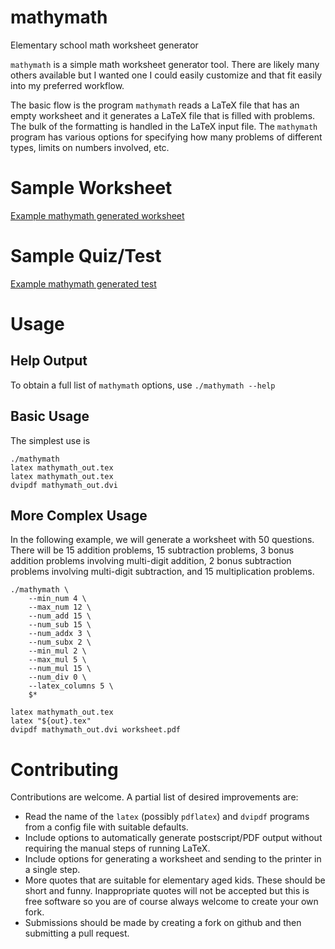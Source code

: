 # mathymath
Elementary school math worksheet generator

`mathymath` is a simple math worksheet generator tool.  There are likely
many others available but I wanted one I could easily customize and that
fit easily into my preferred workflow.

The basic flow is the program `mathymath` reads a LaTeX file that has an
empty worksheet and it generates a LaTeX file that is filled with problems.
The bulk of the formatting is handled in the LaTeX input file.  The `mathymath`
program has various options for specifying how many problems of different types,
limits on numbers involved, etc.

# Sample Worksheet
[Example mathymath generated worksheet](images/worksheet.png)

# Sample Quiz/Test
[Example mathymath generated test](images/test.png)


# Usage
## Help Output
To obtain a full list of `mathymath` options, use
`./mathymath --help`

## Basic Usage
The simplest use is
```
./mathymath
latex mathymath_out.tex
latex mathymath_out.tex
dvipdf mathymath_out.dvi
```

## More Complex Usage
In the following example, we will generate a worksheet with 50 questions.  There
will be 15 addition problems, 15 subtraction problems, 3 bonus addition problems
involving multi-digit addition, 2 bonus subtraction problems involving multi-digit
subtraction, and 15 multiplication problems.

```
./mathymath \
    --min_num 4 \
    --max_num 12 \
    --num_add 15 \
    --num_sub 15 \
    --num_addx 3 \
    --num_subx 2 \
    --min_mul 2 \
    --max_mul 5 \
    --num_mul 15 \
    --num_div 0 \
    --latex_columns 5 \
    $*

latex mathymath_out.tex
latex "${out}.tex"
dvipdf mathymath_out.dvi worksheet.pdf
```

# Contributing
Contributions are welcome.  A partial list of desired improvements are:
- Read the name of the `latex` (possibly `pdflatex`) and `dvipdf` programs
from a config file with suitable defaults.
- Include options to automatically generate postscript/PDF output without
requiring the manual steps of running LaTeX.
- Include options for generating a worksheet and sending to the printer in
a single step.
- More quotes that are suitable for elementary aged kids.  These should be
short and funny.  Inappropriate quotes will not be accepted but this is
free software so you are of course always welcome to create your own fork.
- Submissions should be made by creating a fork on github and then submitting
a pull request.



